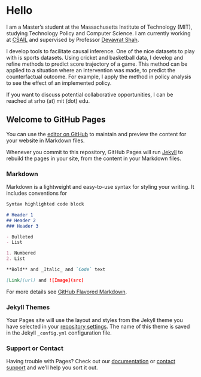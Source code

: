 # Hello

I am a Master’s student at the Massachusetts Institute of Technology (MIT), studying Technology Policy and Computer Science. I am currently working at [CSAIL](https://www.csail.mit.edu/) and supervised by Professor [Devavrat Shah](https://devavrat.mit.edu/).

I develop tools to facilitate causal inference. One of the nice datasets to play with is sports datasets. Using cricket and basketball data, I develop and refine methods to predict score trajectory of a game. This method can be applied to a situation where an intervention was made, to predict the counterfactual outcome. For example, I apply the method in policy analysis to see the effect of an implemented policy.

If you want to discuss potential collaborative opportunities, I can be reached at srho (at) mit (dot) edu.

## Welcome to GitHub Pages

You can use the [editor on GitHub](https://github.com/saeyoung/saeyoung/edit/master/index.md) to maintain and preview the content for your website in Markdown files.

Whenever you commit to this repository, GitHub Pages will run [Jekyll](https://jekyllrb.com/) to rebuild the pages in your site, from the content in your Markdown files.


### Markdown

Markdown is a lightweight and easy-to-use syntax for styling your writing. It includes conventions for

```markdown
Syntax highlighted code block

# Header 1
## Header 2
### Header 3

- Bulleted
- List

1. Numbered
2. List

**Bold** and _Italic_ and `Code` text

[Link](url) and ![Image](src)
```

For more details see [GitHub Flavored Markdown](https://guides.github.com/features/mastering-markdown/).

### Jekyll Themes

Your Pages site will use the layout and styles from the Jekyll theme you have selected in your [repository settings](https://github.com/saeyoung/saeyoung/settings). The name of this theme is saved in the Jekyll `_config.yml` configuration file.

### Support or Contact

Having trouble with Pages? Check out our [documentation](https://help.github.com/categories/github-pages-basics/) or [contact support](https://github.com/contact) and we’ll help you sort it out.
